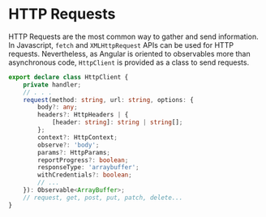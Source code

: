 # HTTP Requests
HTTP Requests are the most common way to gather and send information. In Javascript, `fetch` and `XMLHttpRequest` APIs can be used for HTTP requests. Nevertheless, as Angular is oriented to observables more than asynchronous code, `HttpClient` is provided as a class to send requests.


```ts
export declare class HttpClient {
    private handler;
    // . . .
    request(method: string, url: string, options: {
        body?: any;
        headers?: HttpHeaders | {
            [header: string]: string | string[];
        };
        context?: HttpContext;
        observe?: 'body';
        params?: HttpParams;
        reportProgress?: boolean;
        responseType: 'arraybuffer';
        withCredentials?: boolean;
        // ...
    }): Observable<ArrayBuffer>;
    // request, get, post, put, patch, delete...
}
```
